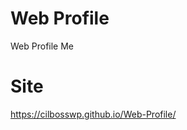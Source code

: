 # Web Profile
Web Profile Me

# Site
<a href="https://cilbosswp.github.io/Web-Profile/">https://cilbosswp.github.io/Web-Profile/</a>
